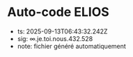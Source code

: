 # Auto-code ELIOS
- ts: 2025-09-13T06:43:32.242Z
- sig: ∞.je.toi.nous.432.528
- note: fichier généré automatiquement